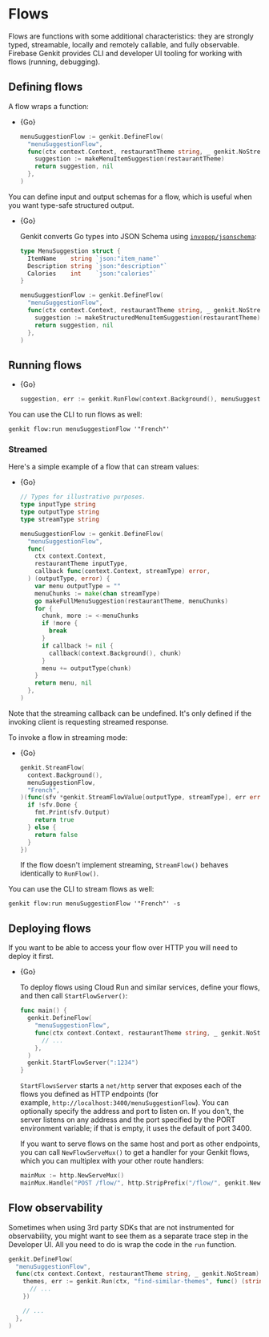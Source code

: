 # Flows

Flows are functions with some additional characteristics: they are strongly
typed, streamable, locally and remotely callable, and fully observable.
Firebase Genkit provides CLI and developer UI tooling for working with flows
(running, debugging).

## Defining flows

A flow wraps a function:

- {Go}

  ```go
  menuSuggestionFlow := genkit.DefineFlow(
    "menuSuggestionFlow",
    func(ctx context.Context, restaurantTheme string, _ genkit.NoStream) (string, error) {
      suggestion := makeMenuItemSuggestion(restaurantTheme)
      return suggestion, nil
    },
  )
  ```

You can define input and output schemas for a flow, which is useful when you
want type-safe structured output.

- {Go}

  Genkit converts Go types into JSON Schema using
  [`invopop/jsonschema`](https://pkg.go.dev/github.com/invopop/jsonschema):

  ```go
  type MenuSuggestion struct {
    ItemName    string `json:"item_name"`
    Description string `json:"description"`
    Calories    int    `json:"calories"`
  }
  ```

  ```go
  menuSuggestionFlow := genkit.DefineFlow(
    "menuSuggestionFlow",
    func(ctx context.Context, restaurantTheme string, _ genkit.NoStream) (MenuSuggestion, error) {
      suggestion := makeStructuredMenuItemSuggestion(restaurantTheme)
      return suggestion, nil
    },
  )
  ```

## Running flows

- {Go}

  ```go
  suggestion, err := genkit.RunFlow(context.Background(), menuSuggestionFlow, "French")
  ```

You can use the CLI to run flows as well:

```posix-terminal
genkit flow:run menuSuggestionFlow '"French"'
```

### Streamed

Here's a simple example of a flow that can stream values:

- {Go}

  ```go
  // Types for illustrative purposes.
  type inputType string
  type outputType string
  type streamType string

  menuSuggestionFlow := genkit.DefineFlow(
    "menuSuggestionFlow",
    func(
      ctx context.Context,
      restaurantTheme inputType,
      callback func(context.Context, streamType) error,
    ) (outputType, error) {
      var menu outputType = ""
      menuChunks := make(chan streamType)
      go makeFullMenuSuggestion(restaurantTheme, menuChunks)
      for {
        chunk, more := <-menuChunks
        if !more {
          break
        }
        if callback != nil {
          callback(context.Background(), chunk)
        }
        menu += outputType(chunk)
      }
      return menu, nil
    },
  )
  ```

Note that the streaming callback can be undefined. It's only defined if the
invoking client is requesting streamed response.

To invoke a flow in streaming mode:

- {Go}

  ```go
  genkit.StreamFlow(
    context.Background(),
    menuSuggestionFlow,
    "French",
  )(func(sfv *genkit.StreamFlowValue[outputType, streamType], err error) bool {
    if !sfv.Done {
      fmt.Print(sfv.Output)
      return true
    } else {
      return false
    }
  })
  ```

  If the flow doesn't implement streaming, `StreamFlow()` behaves identically to
  `RunFlow()`.

You can use the CLI to stream flows as well:

```posix-terminal
genkit flow:run menuSuggestionFlow '"French"' -s
```

## Deploying flows

If you want to be able to access your flow over HTTP you will need to deploy it
first.

- {Go}

  To deploy flows using Cloud Run and similar services, define your flows, and
  then call `StartFlowServer()`:

  ```go
  func main() {
    genkit.DefineFlow(
      "menuSuggestionFlow",
      func(ctx context.Context, restaurantTheme string, _ genkit.NoStream) (string, error) {
        // ...
      },
    )
    genkit.StartFlowServer(":1234")
  }
  ```

  `StartFlowsServer` starts a `net/http` server that exposes each of the flows
  you defined as HTTP endpoints
  (for example, `http://localhost:3400/menuSuggestionFlow`).
  You can optionally specify the address and port to listen on. If you don't,
  the server listens on any address and the port specified by the PORT
  environment variable; if that is empty, it uses the default of port 3400.

  If you want to serve flows on the same host and port as other endpoints, you
  can call `NewFlowServeMux()` to get a handler for your Genkit flows, which you
  can multiplex with your other route handlers:

  ```go
  mainMux := http.NewServeMux()
  mainMux.Handle("POST /flow/", http.StripPrefix("/flow/", genkit.NewFlowServeMux()))
  ```

## Flow observability

Sometimes when using 3rd party SDKs that are not instrumented for observability,
you might want to see them as a separate trace step in the Developer UI. All you
need to do is wrap the code in the `run` function.

```go
genkit.DefineFlow(
  "menuSuggestionFlow",
  func(ctx context.Context, restaurantTheme string, _ genkit.NoStream) (string, error) {
    themes, err := genkit.Run(ctx, "find-similar-themes", func() (string, error) {
      // ...
    })

    // ...
  },
)
```
